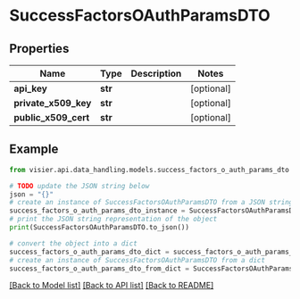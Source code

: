 # SuccessFactorsOAuthParamsDTO


## Properties

Name | Type | Description | Notes
------------ | ------------- | ------------- | -------------
**api_key** | **str** |  | [optional] 
**private_x509_key** | **str** |  | [optional] 
**public_x509_cert** | **str** |  | [optional] 

## Example

```python
from visier.api.data_handling.models.success_factors_o_auth_params_dto import SuccessFactorsOAuthParamsDTO

# TODO update the JSON string below
json = "{}"
# create an instance of SuccessFactorsOAuthParamsDTO from a JSON string
success_factors_o_auth_params_dto_instance = SuccessFactorsOAuthParamsDTO.from_json(json)
# print the JSON string representation of the object
print(SuccessFactorsOAuthParamsDTO.to_json())

# convert the object into a dict
success_factors_o_auth_params_dto_dict = success_factors_o_auth_params_dto_instance.to_dict()
# create an instance of SuccessFactorsOAuthParamsDTO from a dict
success_factors_o_auth_params_dto_from_dict = SuccessFactorsOAuthParamsDTO.from_dict(success_factors_o_auth_params_dto_dict)
```
[[Back to Model list]](../README.md#documentation-for-models) [[Back to API list]](../README.md#documentation-for-api-endpoints) [[Back to README]](../README.md)


